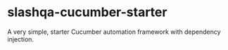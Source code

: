 # slashqa-cucumber-starter
A very simple, starter Cucumber automation framework with dependency injection.

